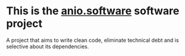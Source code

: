 # This is the [anio.software](https://anio.software) software project

A project that aims to write clean code, eliminate technical debt and is selective about its dependencies.
